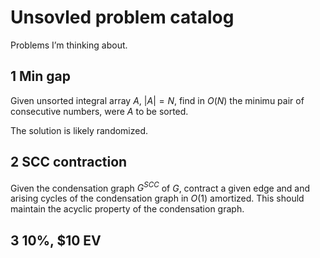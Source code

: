 <!-- emilia-snapshot-properties
Unsovled problem catalog
9999/12/31
utulek
emilia-snapshot-properties -->

# Unsovled problem catalog

Problems I’m thinking about.

## 1 Min gap

Given unsorted integral array $A$, $|A|=N$, find in $O(N)$ the minimu pair of consecutive numbers, were $A$ to be sorted.

The solution is likely randomized.

## 2 SCC contraction

Given the condensation graph $G^{SCC}$ of $G$, contract a given edge and and arising cycles of the condensation graph in $O(1)$ amortized. This should maintain the acyclic property of the condensation graph.

## 3 10%, $10 EV
